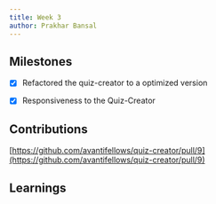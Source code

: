 ```yaml
---
title: Week 3
author: Prakhar Bansal
---
```


## Milestones

- [X] Refactored the quiz-creator to a optimized version
- [X] Responsiveness to the Quiz-Creator


## Contributions

[https://github.com/avantifellows/quiz-creator/pull/9](https://github.com/avantifellows/quiz-creator/pull/9)

## Learnings



